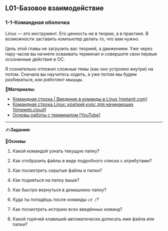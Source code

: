 ## L01-Базовое взаимодействие

### 1-1-Командная оболочка

Linux — это инструмент. Его ценность не в теории, а в практике. В возможности заставить компьютер делать то, что вам нужно.

Цель этой главы не загрузить вас теорией, а движением. Уже через пару часов вы начнете осваивать терминал и совершите свои первые осознанные действия в ОС.

Я сознательно отложил сложные темы (как оно устроено внутри) на потом. Сначала вы научитесь *ходить*, а уже потом мы будем разбираться, *как работают мышцы.*

📗**Материалы:**
- [Командная строка | Введение в команды в Linux [metanit.com]](https://metanit.com/os/linux/1.1.php)
- [Командная строка Linux: краткий курс для начинающих [timeweb.cloud]](https://timeweb.cloud/tutorials/linux/linux-for-beginners)
- [Основы работы с терминалом [YouTube]](https://www.youtube.com/watch?v=4r25bDGZmag&ab_channel=UlyssesA.)

---

✍️**Задания:**

🔹**Основы**

1. Какой командой узнать текущую папку?

2. Как отобразить файлы в виде подробного списка с атрибутами?

3. Как посмотреть скрытые файлы и папки?

4. Как подняться на папку выше?

5. Как быстро вернуться в домашнюю папку?

6. Куда ты попадёшь после команды `cd /`?

7. Как посмотреть историю всех введённых команд?

8. Какой горячей клавишей автоматически дописать имя файла или папки?